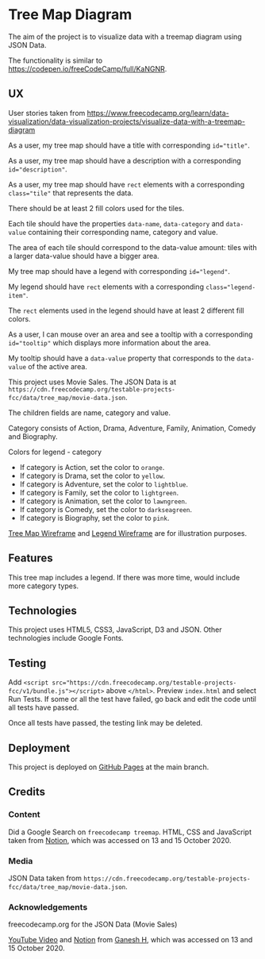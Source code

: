 # Tree Map Diagram

The aim of the project is to visualize data with a treemap diagram using JSON Data.

The functionality is similar to https://codepen.io/freeCodeCamp/full/KaNGNR.

## UX

User stories taken from https://www.freecodecamp.org/learn/data-visualization/data-visualization-projects/visualize-data-with-a-treemap-diagram

As a user, my tree map should have a title with corresponding `id="title"`.

As a user, my tree map should have a description with a corresponding `id="description"`.

As a user, my tree map should have `rect` elements with a corresponding
`class="tile"` that represents the data.

There should be at least 2 fill colors used for the tiles.

Each tile should have the properties `data-name`, `data-category` and `data-value`
containing their corresponding name, category and value.

The area of each tile should correspond to the data-value amount: tiles with a
larger data-value should have a bigger area.

My tree map should have a legend with corresponding `id="legend"`.

My legend should have `rect` elements with a corresponding `class="legend-item"`.

The `rect` elements used in the legend should have at least 2 different fill colors.

As a user, I can mouse over an area and see a tooltip with a corresponding `id="tooltip"`
which displays more information about the area.

My tooltip should have a `data-value` property that corresponds to the `data-value`
of the active area.

This project uses Movie Sales.  The JSON Data is at 
`https://cdn.freecodecamp.org/testable-projects-fcc/data/tree_map/movie-data.json`.

The children fields are name, category and value.

Category consists of Action, Drama, Adventure, Family, Animation, Comedy and Biography.

Colors for legend - category

* If category is Action, set the color to `orange`.
* If category is Drama, set the color to `yellow`.
* If category is Adventure, set the color to `lightblue`.
* If category is Family, set the color to `lightgreen`.
* If category is Animation, set the color to `lawngreen`.
* If category is Comedy, set the color to `darkseagreen`.
* If category is Biography, set the color to `pink`.

[Tree Map Wireframe](wireframes/wireframe-treemap-1.png) and [Legend Wireframe](wireframes/wireframe-treemap-legend.png)
are for illustration purposes.

## Features

This tree map includes a legend.  If there was more time, would include more
category types.

## Technologies

This project uses HTML5, CSS3, JavaScript, D3 and JSON.  Other technologies include
Google Fonts.

## Testing

Add `<script src="https://cdn.freecodecamp.org/testable-projects-fcc/v1/bundle.js"></script>`
above `</html>`.  Preview `index.html` and select Run Tests.  If some or all the
test have failed, go back and edit the code until all tests have passed.

Once all tests have passed, the testing link may be deleted.

## Deployment

This project is deployed on [GitHub Pages](https://derektypist.github.io/tree-map-diagram) at the main branch.

## Credits

### Content

Did a Google Search on `freecodecamp treemap`.
HTML, CSS and JavaScript taken from [Notion](https://www.notion.so/Visualize-Data-with-a-Treemap-Diagram-1192d4ebd1164277b769f74eaf7a5d26),
which was accessed on 13 and 15 October 2020.

### Media

JSON Data taken from `https://cdn.freecodecamp.org/testable-projects-fcc/data/tree_map/movie-data.json`.

### Acknowledgements

freecodecamp.org for the JSON Data (Movie Sales)

[YouTube Video](https://www.youtube.com/watch?v=wvfBn7GCCHk) and [Notion](https://www.notion.so/Visualize-Data-with-a-Treemap-Diagram-1192d4ebd1164277b769f74eaf7a5d26)
from [Ganesh H](https://www.youtube.com/channel/UCsbvkXO5gWeh4KI6GoIMThQ), which was accessed on 13 and 15 October 2020.



